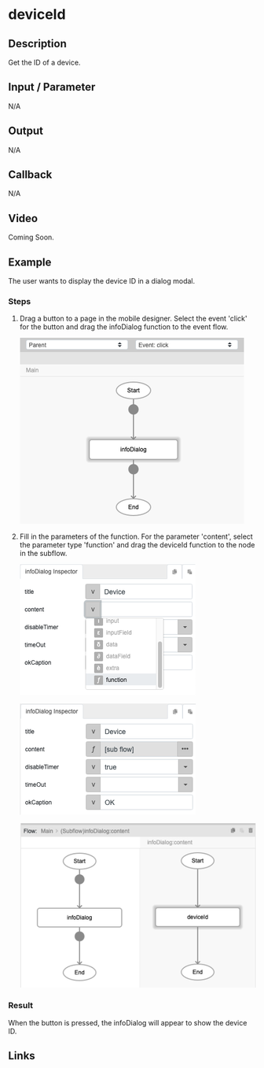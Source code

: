 # deviceId

## Description

Get the ID of a device.

## Input / Parameter

N/A

## Output

N/A

## Callback

N/A

## Video

Coming Soon.

<!-- Format: [![Video]({image-path}?raw=true)]({url-link}) -->

## Example

The user wants to display the device ID in a dialog modal.

<!-- Share a scenario, like a user requirements. -->

### Steps

1. Drag a button to a page in the mobile designer. Select the event 'click' for the button and drag the infoDialog function to the event flow.

    ![](../deviceId/deviceId-step-1.png?raw=true)

2. Fill in the parameters of the function. For the parameter 'content', select the parameter type 'function' and drag the deviceId function to the node in the subflow.

    ![](../deviceId/deviceId-step-2.png?raw=true)

    ![](../deviceId/deviceId-step-3.png?raw=true)

    ![](../deviceId/deviceId-step-4.png?raw=true)

<!-- Show the steps and share some screenshots.

1. .....

Format: ![]({image-path}?raw=true) -->

### Result

When the button is pressed, the infoDialog will appear to show the device ID.

<!-- Explain the output.

Format: ![]({image-path}?raw=true) -->

## Links
